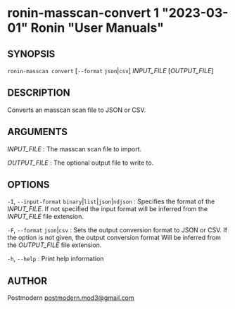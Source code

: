 # ronin-masscan-convert 1 "2023-03-01" Ronin "User Manuals"

## SYNOPSIS

`ronin-masscan convert` [`--format` `json`\|`csv`] *INPUT_FILE* [*OUTPUT_FILE*]

## DESCRIPTION

Converts an masscan scan file to JSON or CSV.

## ARGUMENTS

*INPUT_FILE*
: The masscan scan file to import.

*OUTPUT_FILE*
: The optional output file to write to.

## OPTIONS

`-I`, `--input-format` `binary`\|`list`\|`json`\|`ndjson`
: Specifies the format of the *INPUT_FILE*. If not specified the input format
  will be inferred from the *INPUT_FILE* file extension.

`-F`, `--format` `json`|`csv`
: Sets the output conversion format to JSON or CSV. If the option is not given,
  the output conversion format Will be inferred from the *OUTPUT_FILE* file
  extension.

`-h`, `--help`
: Print help information

## AUTHOR

Postmodern <postmodern.mod3@gmail.com>

